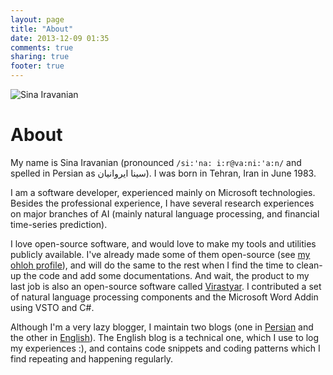 ```yaml
---
layout: page
title: "About"
date: 2013-12-09 01:35
comments: true
sharing: true
footer: true
---
```

![Sina Iravanian](http://sinairv.com/images/Sina-Gravatar.jpeg)

# About

My name is Sina Iravanian (pronounced `/si:'na: i:r@va:ni:'a:n/` and spelled in Persian as سینا ایروانیان). I was born in Tehran, Iran in June 1983.

I am a software developer, experienced mainly on Microsoft technologies. Besides the professional experience, I have several research experiences on major branches of AI (mainly natural language processing, and financial time-series prediction).

I love open-source software, and would love to make my tools and utilities publicly available. I've already made some of them open-source (see [my ohloh profile](https://www.ohloh.net/accounts/sina_iravanian)), and will do the same to the rest when I find the time to clean-up the code and add some documentations. And wait, the product to my last job is also an open-source software called [Virastyar](http://sourceforge.net/projects/virastyar/). I contributed a set of natural language processing components and the Microsoft Word Addin using VSTO and C#.

Although I'm a very lazy blogger, I maintain two blogs (one in [Persian](http://sinairv.blogspot.com/) and the other in [English](http://sinairv.wordpress.com/)). The English blog is a technical one, which I use to log my experiences :), and contains code snippets and coding patterns which I find repeating and happening regularly.

